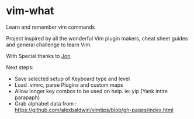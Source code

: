 # vim-what
Learn and remember vim commands

Project inspired by all the wonderful Vim plugin makers, cheat sheet guides and general challenge to learn Vim.

With Special thanks to [Jon](http://www.viemu.com/a_vi_vim_graphical_cheat_sheet_tutorial.html)

Next steps:
* Save selected setup of Keyboard type and level
* Load .vimrc, parse Plugins and custom maps
* Allow longer key combos to be used on help. ie: yip (Yank intire parapaph)
* Grab alphabet data from : https://github.com/alexbaldwin/vimtips/blob/gh-pages/index.html

